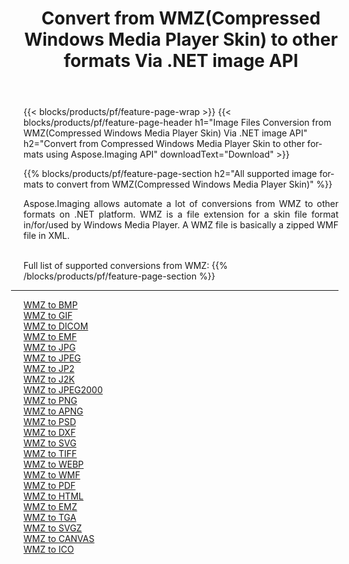 ﻿---
title: Convert from WMZ(Compressed Windows Media Player Skin) to other formats Via .NET image API 
weight: 3920
url: /net/conversion/from/wmz 
lang: en
langdirlevel: 2
locales: zh-hans,ja,it,ru,de,es,fr,nl,id,lt,pl,pt,vi,tr,ko,zh-hant,ar,hi,th,sv,cs,uk,he
description: Using Aspose.Imaging for .NET you can easily convert from WMZ(Compressed Windows Media Player Skin) to other formats
---

{{< blocks/products/pf/feature-page-wrap >}}
{{< blocks/products/pf/feature-page-header h1="Image Files Conversion from WMZ(Compressed Windows Media Player Skin) Via .NET image API" h2="Convert from Compressed Windows Media Player Skin to other formats using Aspose.Imaging API" downloadText="Download" >}}


{{% blocks/products/pf/feature-page-section  h2="All supported image formats to convert from WMZ(Compressed Windows Media Player Skin)" %}}
<p align=justify>Aspose.Imaging allows automate a lot of conversions from WMZ to other formats on .NET platform. WMZ is a file extension for a skin file format in/for/used by Windows Media Player. A WMZ file is basically a zipped WMF file in XML.</p>
<br/>
Full list of supported conversions from WMZ:
{{% /blocks/products/pf/feature-page-section %}}
<div class="container-fluid productfamilypage bg-gray">
    <div class="convertypes bg-gray agp-content section">
        <div class="container">
		<hr style="margin-left:-20px;"/>
		<div class="row other-converters">
		    <div class='col-md-2 other-converter remove-lp remove-rp'><a href="/imaging/net/conversion/wmz-to-bmp" >WMZ to BMP</a></div><div class='col-md-2 other-converter remove-lp remove-rp'><a href="/imaging/net/conversion/wmz-to-gif" >WMZ to GIF</a></div><div class='col-md-2 other-converter remove-lp remove-rp'><a href="/imaging/net/conversion/wmz-to-dicom" >WMZ to DICOM</a></div><div class='col-md-2 other-converter remove-lp remove-rp'><a href="/imaging/net/conversion/wmz-to-emf" >WMZ to EMF</a></div><div class='col-md-2 other-converter remove-lp remove-rp'><a href="/imaging/net/conversion/wmz-to-jpg" >WMZ to JPG</a></div><div class='col-md-2 other-converter remove-lp remove-rp'><a href="/imaging/net/conversion/wmz-to-jpeg" >WMZ to JPEG</a></div><div class='col-md-2 other-converter remove-lp remove-rp'><a href="/imaging/net/conversion/wmz-to-jp2" >WMZ to JP2</a></div><div class='col-md-2 other-converter remove-lp remove-rp'><a href="/imaging/net/conversion/wmz-to-j2k" >WMZ to J2K</a></div><div class='col-md-2 other-converter remove-lp remove-rp'><a href="/imaging/net/conversion/wmz-to-jpeg2000" >WMZ to JPEG2000</a></div><div class='col-md-2 other-converter remove-lp remove-rp'><a href="/imaging/net/conversion/wmz-to-png" >WMZ to PNG</a></div><div class='col-md-2 other-converter remove-lp remove-rp'><a href="/imaging/net/conversion/wmz-to-apng" >WMZ to APNG</a></div><div class='col-md-2 other-converter remove-lp remove-rp'><a href="/imaging/net/conversion/wmz-to-psd" >WMZ to PSD</a></div><div class='col-md-2 other-converter remove-lp remove-rp'><a href="/imaging/net/conversion/wmz-to-dxf" >WMZ to DXF</a></div><div class='col-md-2 other-converter remove-lp remove-rp'><a href="/imaging/net/conversion/wmz-to-svg" >WMZ to SVG</a></div><div class='col-md-2 other-converter remove-lp remove-rp'><a href="/imaging/net/conversion/wmz-to-tiff" >WMZ to TIFF</a></div><div class='col-md-2 other-converter remove-lp remove-rp'><a href="/imaging/net/conversion/wmz-to-webp" >WMZ to WEBP</a></div><div class='col-md-2 other-converter remove-lp remove-rp'><a href="/imaging/net/conversion/wmz-to-wmf" >WMZ to WMF</a></div><div class='col-md-2 other-converter remove-lp remove-rp'><a href="/imaging/net/conversion/wmz-to-pdf" >WMZ to PDF</a></div><div class='col-md-2 other-converter remove-lp remove-rp'><a href="/imaging/net/conversion/wmz-to-html" >WMZ to HTML</a></div><div class='col-md-2 other-converter remove-lp remove-rp'><a href="/imaging/net/conversion/wmz-to-emz" >WMZ to EMZ</a></div><div class='col-md-2 other-converter remove-lp remove-rp'><a href="/imaging/net/conversion/wmz-to-tga" >WMZ to TGA</a></div><div class='col-md-2 other-converter remove-lp remove-rp'><a href="/imaging/net/conversion/wmz-to-svgz" >WMZ to SVGZ</a></div><div class='col-md-2 other-converter remove-lp remove-rp'><a href="/imaging/net/conversion/wmz-to-canvas" >WMZ to CANVAS</a></div><div class='col-md-2 other-converter remove-lp remove-rp'><a href="/imaging/net/conversion/wmz-to-ico" >WMZ to ICO</a></div>
                </div>
        </div>
    </div>
</div>
<br/>

